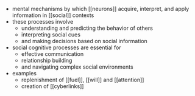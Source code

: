 - mental mechanisms by which [[neurons]] acquire, interpret, and apply information in [[social]] contexts
- these processes involve
	- understanding and predicting the behavior of others
	- interpreting social cues
	- and making decisions based on social information
- social cognitive processes are essential for
	- effective communication
	- relationship building
	- and navigating complex social environments
- examples
	- replenishment of [[fuel]], [[will]] and [[attention]]
	- creation of [[cyberlinks]]